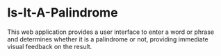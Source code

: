 # Is-It-A-Palindrome
This web application provides a user interface to enter a word or phrase and determines whether it is a palindrome or not, providing immediate visual feedback on the result.
